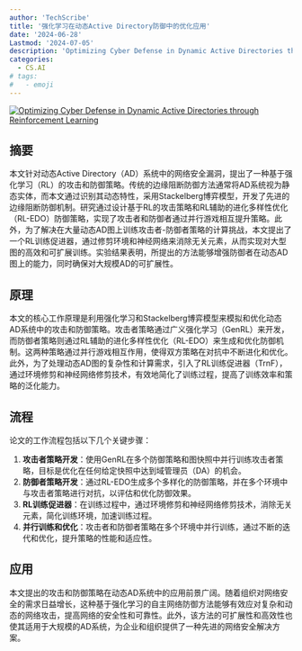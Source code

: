 ```yaml
---
author: 'TechScribe'
title: '强化学习在动态Active Directory防御中的优化应用'
date: '2024-06-28'
Lastmod: '2024-07-05'
description: 'Optimizing Cyber Defense in Dynamic Active Directories through Reinforcement Learning'
categories:
  - CS.AI
# tags:
#   - emoji
---
```


[![Optimizing Cyber Defense in Dynamic Active Directories through Reinforcement Learning](https://arxiv-research-1301205113.cos.ap-guangzhou.myqcloud.com/images/2406.19596v1.pdf_0.jpg)](https://arxiv.org/abs/2406.19596v1)

## 摘要

本文针对动态Active Directory（AD）系统中的网络安全漏洞，提出了一种基于强化学习（RL）的攻击和防御策略。传统的边缘阻断防御方法通常将AD系统视为静态实体，而本文通过识别其动态特性，采用Stackelberg博弈模型，开发了先进的边缘阻断防御机制。研究通过设计基于RL的攻击策略和RL辅助的进化多样性优化（RL-EDO）防御策略，实现了攻击者和防御者通过并行游戏相互提升策略。此外，为了解决在大量动态AD图上训练攻击者-防御者策略的计算挑战，本文提出了一个RL训练促进器，通过修剪环境和神经网络来消除无关元素，从而实现对大型图的高效和可扩展训练。实验结果表明，所提出的方法能够增强防御者在动态AD图上的能力，同时确保对大规模AD的可扩展性。<!--more-->

## 原理

本文的核心工作原理是利用强化学习和Stackelberg博弈模型来模拟和优化动态AD系统中的攻击和防御策略。攻击者策略通过广义强化学习（GenRL）来开发，而防御者策略则通过RL辅助的进化多样性优化（RL-EDO）来生成和优化防御机制。这两种策略通过并行游戏相互作用，使得双方策略在对抗中不断进化和优化。此外，为了处理动态AD图的复杂性和计算需求，引入了RL训练促进器（TrnF），通过环境修剪和神经网络修剪技术，有效地简化了训练过程，提高了训练效率和策略的泛化能力。

## 流程

论文的工作流程包括以下几个关键步骤：
1. **攻击者策略开发**：使用GenRL在多个防御策略和图快照中并行训练攻击者策略，目标是优化在任何给定快照中达到域管理员（DA）的机会。
2. **防御者策略开发**：通过RL-EDO生成多个多样化的防御策略，并在多个环境中与攻击者策略进行对抗，以评估和优化防御效果。
3. **RL训练促进器**：在训练过程中，通过环境修剪和神经网络修剪技术，消除无关元素，简化训练环境，加速训练过程。
4. **并行训练和优化**：攻击者和防御者策略在多个环境中并行训练，通过不断的迭代和优化，提升策略的性能和适应性。

## 应用

本文提出的攻击和防御策略在动态AD系统中的应用前景广阔。随着组织对网络安全的需求日益增长，这种基于强化学习的自主网络防御方法能够有效应对复杂和动态的网络攻击，提高网络的安全性和可靠性。此外，该方法的可扩展性和高效性也使其适用于大规模的AD系统，为企业和组织提供了一种先进的网络安全解决方案。